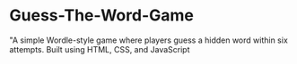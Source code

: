 # Guess-The-Word-Game
"A simple Wordle-style game where players guess a hidden word within six attempts. Built using HTML, CSS, and JavaScript
